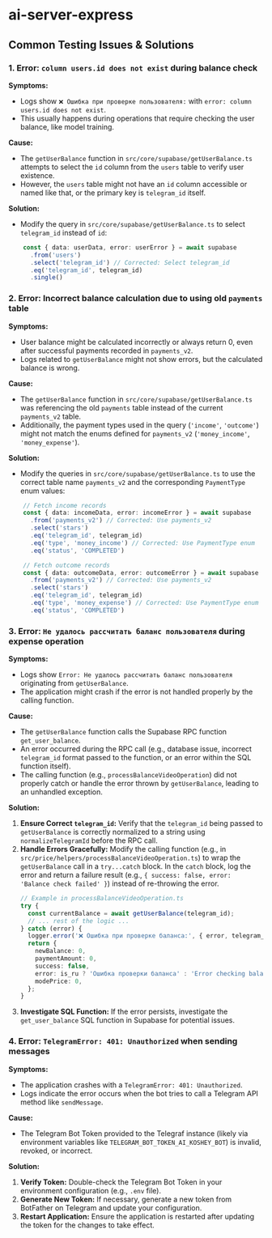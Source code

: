 # ai-server-express

## Common Testing Issues & Solutions

### 1. Error: `column users.id does not exist` during balance check

**Symptoms:**
- Logs show `❌ Ошибка при проверке пользователя:` with `error: column users.id does not exist`.
- This usually happens during operations that require checking the user balance, like model training.

**Cause:**
- The `getUserBalance` function in `src/core/supabase/getUserBalance.ts` attempts to select the `id` column from the `users` table to verify user existence.
- However, the `users` table might not have an `id` column accessible or named like that, or the primary key is `telegram_id` itself.

**Solution:**
- Modify the query in `src/core/supabase/getUserBalance.ts` to select `telegram_id` instead of `id`:

```typescript
    const { data: userData, error: userError } = await supabase
      .from('users')
      .select('telegram_id') // Corrected: Select telegram_id
      .eq('telegram_id', telegram_id)
      .single()
```

### 2. Error: Incorrect balance calculation due to using old `payments` table

**Symptoms:**
- User balance might be calculated incorrectly or always return 0, even after successful payments recorded in `payments_v2`.
- Logs related to `getUserBalance` might not show errors, but the calculated balance is wrong.

**Cause:**
- The `getUserBalance` function in `src/core/supabase/getUserBalance.ts` was referencing the old `payments` table instead of the current `payments_v2` table.
- Additionally, the payment types used in the query (`'income'`, `'outcome'`) might not match the enums defined for `payments_v2` (`'money_income'`, `'money_expense'`).

**Solution:**
- Modify the queries in `src/core/supabase/getUserBalance.ts` to use the correct table name `payments_v2` and the corresponding `PaymentType` enum values:

```typescript
    // Fetch income records
    const { data: incomeData, error: incomeError } = await supabase
      .from('payments_v2') // Corrected: Use payments_v2
      .select('stars')
      .eq('telegram_id', telegram_id)
      .eq('type', 'money_income') // Corrected: Use PaymentType enum
      .eq('status', 'COMPLETED')

    // Fetch outcome records
    const { data: outcomeData, error: outcomeError } = await supabase
      .from('payments_v2') // Corrected: Use payments_v2
      .select('stars')
      .eq('telegram_id', telegram_id)
      .eq('type', 'money_expense') // Corrected: Use PaymentType enum
      .eq('status', 'COMPLETED')
```

### 3. Error: `Не удалось рассчитать баланс пользователя` during expense operation

**Symptoms:**
- Logs show `Error: Не удалось рассчитать баланс пользователя` originating from `getUserBalance`.
- The application might crash if the error is not handled properly by the calling function.

**Cause:**
- The `getUserBalance` function calls the Supabase RPC function `get_user_balance`.
- An error occurred during the RPC call (e.g., database issue, incorrect `telegram_id` format passed to the function, or an error within the SQL function itself).
- The calling function (e.g., `processBalanceVideoOperation`) did not properly catch or handle the error thrown by `getUserBalance`, leading to an unhandled exception.

**Solution:**
1.  **Ensure Correct `telegram_id`:** Verify that the `telegram_id` being passed to `getUserBalance` is correctly normalized to a string using `normalizeTelegramId` before the RPC call.
2.  **Handle Errors Gracefully:** Modify the calling function (e.g., in `src/price/helpers/processBalanceVideoOperation.ts`) to wrap the `getUserBalance` call in a `try...catch` block. In the `catch` block, log the error and return a failure result (e.g., `{ success: false, error: 'Balance check failed' }`) instead of re-throwing the error.
    ```typescript
    // Example in processBalanceVideoOperation.ts
    try {
      const currentBalance = await getUserBalance(telegram_id);
      // ... rest of the logic ...
    } catch (error) {
      logger.error('❌ Ошибка при проверке баланса:', { error, telegram_id });
      return {
        newBalance: 0, 
        paymentAmount: 0,
        success: false,
        error: is_ru ? 'Ошибка проверки баланса' : 'Error checking balance',
        modePrice: 0,
      };
    }
    ```
3.  **Investigate SQL Function:** If the error persists, investigate the `get_user_balance` SQL function in Supabase for potential issues.

### 4. Error: `TelegramError: 401: Unauthorized` when sending messages

**Symptoms:**
- The application crashes with a `TelegramError: 401: Unauthorized`.
- Logs indicate the error occurs when the bot tries to call a Telegram API method like `sendMessage`.

**Cause:**
- The Telegram Bot Token provided to the Telegraf instance (likely via environment variables like `TELEGRAM_BOT_TOKEN_AI_KOSHEY_BOT`) is invalid, revoked, or incorrect.

**Solution:**
1.  **Verify Token:** Double-check the Telegram Bot Token in your environment configuration (e.g., `.env` file).
2.  **Generate New Token:** If necessary, generate a new token from BotFather on Telegram and update your configuration.
3.  **Restart Application:** Ensure the application is restarted after updating the token for the changes to take effect.
